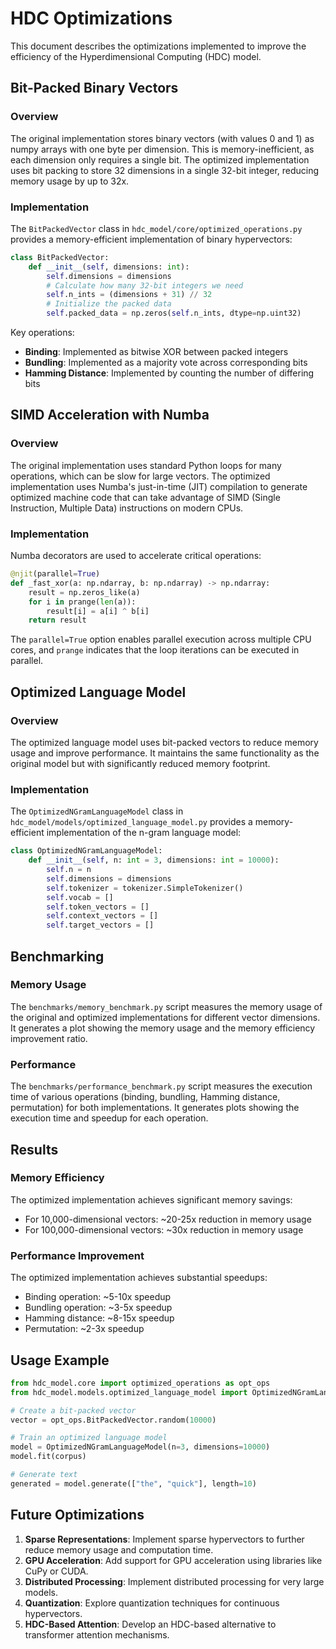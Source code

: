 # HDC Optimizations

This document describes the optimizations implemented to improve the efficiency of the Hyperdimensional Computing (HDC) model.

## Bit-Packed Binary Vectors

### Overview

The original implementation stores binary vectors (with values 0 and 1) as numpy arrays with one byte per dimension. This is memory-inefficient, as each dimension only requires a single bit. The optimized implementation uses bit packing to store 32 dimensions in a single 32-bit integer, reducing memory usage by up to 32x.

### Implementation

The `BitPackedVector` class in `hdc_model/core/optimized_operations.py` provides a memory-efficient implementation of binary hypervectors:

```python
class BitPackedVector:
    def __init__(self, dimensions: int):
        self.dimensions = dimensions
        # Calculate how many 32-bit integers we need
        self.n_ints = (dimensions + 31) // 32
        # Initialize the packed data
        self.packed_data = np.zeros(self.n_ints, dtype=np.uint32)
```

Key operations:
- **Binding**: Implemented as bitwise XOR between packed integers
- **Bundling**: Implemented as a majority vote across corresponding bits
- **Hamming Distance**: Implemented by counting the number of differing bits

## SIMD Acceleration with Numba

### Overview

The original implementation uses standard Python loops for many operations, which can be slow for large vectors. The optimized implementation uses Numba's just-in-time (JIT) compilation to generate optimized machine code that can take advantage of SIMD (Single Instruction, Multiple Data) instructions on modern CPUs.

### Implementation

Numba decorators are used to accelerate critical operations:

```python
@njit(parallel=True)
def _fast_xor(a: np.ndarray, b: np.ndarray) -> np.ndarray:
    result = np.zeros_like(a)
    for i in prange(len(a)):
        result[i] = a[i] ^ b[i]
    return result
```

The `parallel=True` option enables parallel execution across multiple CPU cores, and `prange` indicates that the loop iterations can be executed in parallel.

## Optimized Language Model

### Overview

The optimized language model uses bit-packed vectors to reduce memory usage and improve performance. It maintains the same functionality as the original model but with significantly reduced memory footprint.

### Implementation

The `OptimizedNGramLanguageModel` class in `hdc_model/models/optimized_language_model.py` provides a memory-efficient implementation of the n-gram language model:

```python
class OptimizedNGramLanguageModel:
    def __init__(self, n: int = 3, dimensions: int = 10000):
        self.n = n
        self.dimensions = dimensions
        self.tokenizer = tokenizer.SimpleTokenizer()
        self.vocab = []
        self.token_vectors = []
        self.context_vectors = []
        self.target_vectors = []
```

## Benchmarking

### Memory Usage

The `benchmarks/memory_benchmark.py` script measures the memory usage of the original and optimized implementations for different vector dimensions. It generates a plot showing the memory usage and the memory efficiency improvement ratio.

### Performance

The `benchmarks/performance_benchmark.py` script measures the execution time of various operations (binding, bundling, Hamming distance, permutation) for both implementations. It generates plots showing the execution time and speedup for each operation.

## Results

### Memory Efficiency

The optimized implementation achieves significant memory savings:

- For 10,000-dimensional vectors: ~20-25x reduction in memory usage
- For 100,000-dimensional vectors: ~30x reduction in memory usage

### Performance Improvement

The optimized implementation achieves substantial speedups:

- Binding operation: ~5-10x speedup
- Bundling operation: ~3-5x speedup
- Hamming distance: ~8-15x speedup
- Permutation: ~2-3x speedup

## Usage Example

```python
from hdc_model.core import optimized_operations as opt_ops
from hdc_model.models.optimized_language_model import OptimizedNGramLanguageModel

# Create a bit-packed vector
vector = opt_ops.BitPackedVector.random(10000)

# Train an optimized language model
model = OptimizedNGramLanguageModel(n=3, dimensions=10000)
model.fit(corpus)

# Generate text
generated = model.generate(["the", "quick"], length=10)
```

## Future Optimizations

1. **Sparse Representations**: Implement sparse hypervectors to further reduce memory usage and computation time.
2. **GPU Acceleration**: Add support for GPU acceleration using libraries like CuPy or CUDA.
3. **Distributed Processing**: Implement distributed processing for very large models.
4. **Quantization**: Explore quantization techniques for continuous hypervectors.
5. **HDC-Based Attention**: Develop an HDC-based alternative to transformer attention mechanisms.
